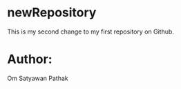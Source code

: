 # newRepository
This is my second change to my first repository on Github.
# Author: 
Om Satyawan Pathak
